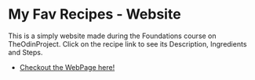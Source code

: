 # My Fav Recipes - Website

This is a simply website made during the Foundations course on TheOdinProject. Click on the recipe link to see its Description, Ingredients and Steps.

- [Checkout the WebPage here!](https://jwoll2004.github.io/odin-recipes/)
